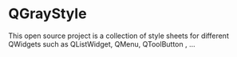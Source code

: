 # QGrayStyle
This open source project is a collection of style sheets for different QWidgets such as QListWidget, QMenu, QToolButton , ...
